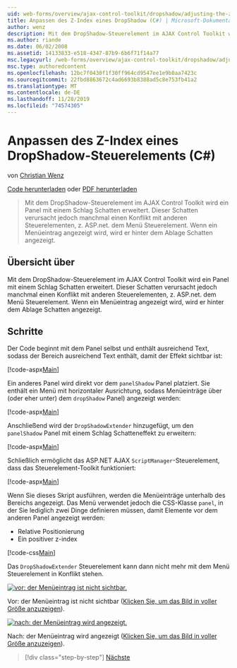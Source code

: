 ```yaml
---
uid: web-forms/overview/ajax-control-toolkit/dropshadow/adjusting-the-z-index-of-a-dropshadow-cs
title: Anpassen des Z-Index eines DropShadow (C#) | Microsoft-Dokumentation
author: wenz
description: Mit dem DropShadow-Steuerelement im AJAX Control Toolkit wird ein Panel mit einem Schlag Schatten erweitert. Dieser Schatten steht jedoch manchmal in Konflikt mit anderen Steuerelementen, für Insta...
ms.author: riande
ms.date: 06/02/2008
ms.assetid: 14133833-e518-4347-87b9-6b6f71f14a77
msc.legacyurl: /web-forms/overview/ajax-control-toolkit/dropshadow/adjusting-the-z-index-of-a-dropshadow-cs
msc.type: authoredcontent
ms.openlocfilehash: 12bc7f0430f1f30ff964cd9547ee1e9b0aa7423c
ms.sourcegitcommit: 22fbd8863672c4ad6693b8388ad5c8e753fb41a2
ms.translationtype: MT
ms.contentlocale: de-DE
ms.lasthandoff: 11/28/2019
ms.locfileid: "74574305"
---
```

# <a name="adjusting-the-z-index-of-a-dropshadow-c"></a>Anpassen des Z-Index eines DropShadow-Steuerelements (C#)

von [Christian Wenz](https://github.com/wenz)

[Code herunterladen](https://download.microsoft.com/download/5/1/6/51652a81-500b-4f6b-88d3-617103e7941e/DropShadow1.cs.zip) oder [PDF herunterladen](https://download.microsoft.com/download/b/6/a/b6ae89ee-df69-4c87-9bfb-ad1eb2b23373/dropshadow1CS.pdf)

> Mit dem DropShadow-Steuerelement im AJAX Control Toolkit wird ein Panel mit einem Schlag Schatten erweitert. Dieser Schatten verursacht jedoch manchmal einen Konflikt mit anderen Steuerelementen, z. ASP.net. dem Menü Steuerelement. Wenn ein Menüeintrag angezeigt wird, wird er hinter dem Ablage Schatten angezeigt.

## <a name="overview"></a>Übersicht über

Mit dem DropShadow-Steuerelement im AJAX Control Toolkit wird ein Panel mit einem Schlag Schatten erweitert. Dieser Schatten verursacht jedoch manchmal einen Konflikt mit anderen Steuerelementen, z. ASP.net. dem Menü Steuerelement. Wenn ein Menüeintrag angezeigt wird, wird er hinter dem Ablage Schatten angezeigt.

## <a name="steps"></a>Schritte

Der Code beginnt mit dem Panel selbst und enthält ausreichend Text, sodass der Bereich ausreichend Text enthält, damit der Effekt sichtbar ist:

[!code-aspx[Main](adjusting-the-z-index-of-a-dropshadow-cs/samples/sample1.aspx)]

Ein anderes Panel wird direkt vor dem `panelShadow` Panel platziert. Sie enthält ein Menü mit horizontaler Ausrichtung, sodass Menüeinträge über (oder eher unter) dem `dropShadow` Panel) angezeigt werden:

[!code-aspx[Main](adjusting-the-z-index-of-a-dropshadow-cs/samples/sample2.aspx)]

Anschließend wird der `DropShadowExtender` hinzugefügt, um den `panelShadow` Panel mit einem Schlag Schatteneffekt zu erweitern:

[!code-aspx[Main](adjusting-the-z-index-of-a-dropshadow-cs/samples/sample3.aspx)]

Schließlich ermöglicht das ASP.NET AJAX `ScriptManager`-Steuerelement, dass das Steuerelement-Toolkit funktioniert:

[!code-aspx[Main](adjusting-the-z-index-of-a-dropshadow-cs/samples/sample4.aspx)]

Wenn Sie dieses Skript ausführen, werden die Menüeinträge unterhalb des Bereichs angezeigt. Das Menü verwendet jedoch die CSS-Klasse `panel`, in der Sie lediglich zwei Dinge definieren müssen, damit Elemente vor dem anderen Panel angezeigt werden:

- Relative Positionierung
- Ein positiver z-index

[!code-css[Main](adjusting-the-z-index-of-a-dropshadow-cs/samples/sample5.css)]

Das `DropShadowExtender` Steuerelement kann dann nicht mehr mit dem Menü Steuerelement in Konflikt stehen.

[![vor: der Menüeintrag ist nicht sichtbar.](adjusting-the-z-index-of-a-dropshadow-cs/_static/image2.png)](adjusting-the-z-index-of-a-dropshadow-cs/_static/image1.png)

Vor: der Menüeintrag ist nicht sichtbar ([Klicken Sie, um das Bild in voller Größe anzuzeigen](adjusting-the-z-index-of-a-dropshadow-cs/_static/image3.png)).

[![nach: der Menüeintrag wird angezeigt.](adjusting-the-z-index-of-a-dropshadow-cs/_static/image5.png)](adjusting-the-z-index-of-a-dropshadow-cs/_static/image4.png)

Nach: der Menüeintrag wird angezeigt ([Klicken Sie, um das Bild in voller Größe anzuzeigen](adjusting-the-z-index-of-a-dropshadow-cs/_static/image6.png)).

> [!div class="step-by-step"]
> [Nächste](manipulating-dropshadow-properties-from-client-code-cs.md)
